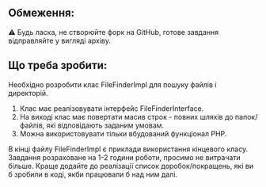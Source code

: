 ## Обмеження:
⚠️ Будь ласка, не створюйте форк на GitHub, готове завдання відправляйте у вигляді архіву.

## Що треба зробити:
Необхідно розробити клас FileFinderImpl для пошуку файлів і директорій.

1. Клас має реалізовувати інтерфейс FileFinderInterface.
2. На виході клас має повертати масив строк - повних шляхів до папок/файлів, які відповідають заданим умовам.
3. Можна використовувати тільки вбудований функціонал PHP.

В кінці файлу FileFinderImpl є приклади використання кінцевого класу.
Завдання розраховане на 1-2 години роботи, просимо не витрачати більше. Краще додайте до реалізації список доробок/покращень, які ви б зробили в коді, якби працювали б над ним далі.
